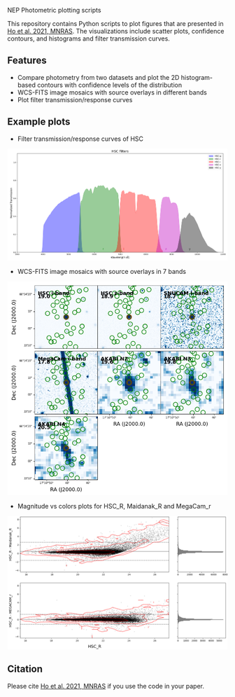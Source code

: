 NEP Photometric plotting scripts

This repository contains Python scripts to plot figures that are presented in [Ho et al. 2021, MNRAS](https://academic.oup.com/mnras/article/502/1/140/6122898?login=false). The visualizations include scatter plots, confidence contours, and histograms and filter transmission curves.

## Features

- Compare photometry from two datasets and plot the 2D histogram-based contours with confidence levels of the distribution
- WCS-FITS image mosaics with source overlays in different bands
- Plot filter transmission/response curves

## Example plots
- Filter transmission/response curves of HSC  
<img src="plots/filter_response_example.png" alt="filter_response_example" width="800">  

- WCS-FITS image mosaics with source overlays in 7 bands
<img src="plots/fits_input_example_plot.png" alt="fits_input_example_plot" width="800">

- Magnitude vs colors plots for HSC_R, Maidanak_R and MegaCam_r
<img src="plots/mag_color_outlier_example_plot.png" alt="mag_color_outlier_example_plot" width="800">  

## Citation
Please cite [Ho et al. 2021, MNRAS](https://academic.oup.com/mnras/article/502/1/140/6122898?login=false) if you use the code in your paper.
